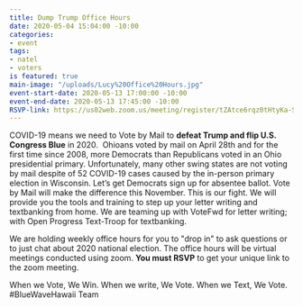 ```yaml
---
title: Dump Trump Office Hours
date: 2020-05-04 15:04:00 -10:00
categories:
- event
tags:
- natel
- voters
is featured: true
main-image: "/uploads/Lucy%20Office%20Hours.jpg"
event-start-date: 2020-05-13 17:00:00 -10:00
event-end-date: 2020-05-13 17:45:00 -10:00
RSVP-link: https://us02web.zoom.us/meeting/register/tZAtce6rqz0tHtyKa-SRuynOUbcScR8uExPA
---
```


COVID-19 means we need to Vote by Mail to **defeat Trump and flip U.S. Congress Blue** in 2020.  Ohioans voted by mail on April 28th and for the first time since 2008, more Democrats than Republicans voted in an Ohio presidential primary.  Unfortunately, many other swing states are not voting by mail despite of 52 COVID-19 cases caused by the in-person primary election in Wisconsin.  Let’s get Democrats sign up for absentee ballot.  Vote by Mail will make the difference this November.  This is our fight.
We will provide you the tools and training to step up your letter writing and textbanking from home. We are teaming up with VoteFwd for letter writing; with Open Progress Text-Troop for textbanking.  

We are holding weekly office hours for you to "drop in" to ask questions or to just chat about 2020 national election.  The office hours will be virtual meetings conducted using zoom. **You must RSVP** to get your unique link to the zoom meeting.  

When we Vote, We Win.  When we write, We Vote.  When we Text, We Vote.
#BlueWaveHawaii Team